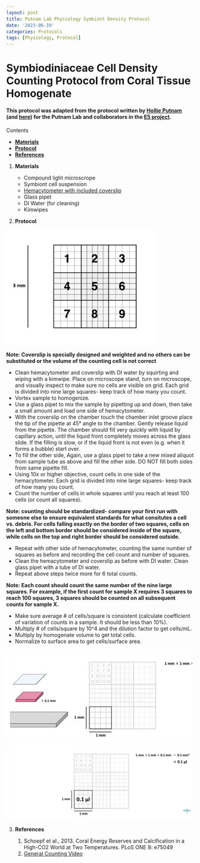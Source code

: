 ```yaml
---
layout: post
title: Putnam Lab Physiology Symbiont Density Protocol
date: '2023-06-19'
categories: Protocols
tags: [Physiology, Protocol]
---
```


# Symbiodiniaceae Cell Density Counting Protocol from Coral Tissue Homogenate

#### This protocol was adapted from the protocol written by [Hollie Putnam](https://github.com/urol-e5/protocols/blob/master/2020-01-07-Cell_Density-Protocol.md) (and [here](https://github.com/Putnam-Lab/Lab_Management/blob/master/Lab_Resources/Physiology_Protocols/Cell_Density-Protocol.md)) for the Putnam Lab and collaborators in the [E5 project](https://e5coral.org/).

Contents  
- [**Materials**](#Materials)    
- [**Protocol**](#Protocol)  
- [**References**](#References)  
 
1. <a name="Materials"></a> **Materials**
    -  Compound light microscrope
    -  Symbiont cell suspension
    - [Hemacytometer with included coverslip](https://www.daigger.com/hemacytometers-with-cover-glass?q=EF16034F&gclid=Cj0KCQiAwJWdBhCYARIsAJc4idDEQu9nr_keJ5qXj8kIBKcP5V8v8faQvGJBsRivGAae1m-b9DiVL0gaAjMvEALw_wcB)
    -  Glass pipet
    -  DI Water (for cleaning)
    -  Kimwipes

2. <a name="Protocol"></a> **Protocol**

<img src="https://github.com/zdellaert/ZD_Putnam_Lab_Notebook/blob/master/images/protocols/hema1.png?raw=true" width="400" />   

**Note: Coverslip is specially designed and weighted and no others can be substituted or the volume of the counting cell is not correct**   

- Clean hemacytometer and coverslip with DI water by squirting and wiping with a kimwipe. Place on microscope stand, turn on microscope, and visually inspect to make sure no cells are visible on grid. Each grid is divided into nine large squares- keep track of how many you count.
- Vortex sample to homogenize.   
- Use a glass pipet to mix the sample by pipetting up and down, then take a small amount and load one side of hemacytometer.
- With the coverslip on the chamber touch the chamber inlet groove place the tip of the pipette at 45° angle to the chamber. Gently release liquid from the pipette. The chamber should fill very quickly with liquid by capillary action, until the liquid front completely moves across the glass slide.  If the filling is slow, or if the liquid front is not even (e.g. when it forms a bubble) start over. 
- To fill the other side, Again, use a glass pipet to take a new mixed aliquot from sample tube as above and fill the other side. DO NOT fill both sides from same pipette fill.
- Using 10x or higher objective, count cells in one side of the hemacytometer. Each grid is divided into nine large squares- keep track of how many you count.
- Count the number of cells in whole squares until you reach at least 100 cells (or count all squares). 
	
**Note: counting should be standardized- compare your first run with someone else to ensure equivalent standards for what consitutes a cell vs. debris. For cells falling exactly on the border of two squares, cells on the left and bottom border should be considered inside of the square, while cells on the top and right border should be considered outside.**

- Repeat with other side of hemacytometer, counting the same number of squares as before and recording the cell count and number of squares.  
- Clean the hemacytometer and coverslip as before with DI water. Clean glass pipet with a tube of DI water.  
- Repeat above steps twice more for 6 total counts.   
   
**Note: Each count should count the same number of the nine large squares. For example, if the first count for sample X requires 3 squares to reach 100 squares, 3 squares should be counted on all subsequent counts for sample X.**

- Make sure average # of cells/square is consistent (calculate coefficient of variation of counts in a sample. It should be less than 10%).  
- Multiply # of cells/square by 10^4 and the dilution factor to get cells/mL.   
- Multiply by homogenate volume to get total cells.  
- Normalize to surface area to get cells/surface area.  

<img src="https://github.com/zdellaert/ZD_Putnam_Lab_Notebook/blob/master/images/protocols/hema4.png?raw=true"  width="500" />   

<img src="https://github.com/zdellaert/ZD_Putnam_Lab_Notebook/blob/master/images/protocols/hema5.png?raw=true"  width="600" />   


3. <a name="References"></a> **References**

    1.  Schoepf et al., 2013. Coral Energy Reserves and Calcification in a High-CO2 World at Two Temperatures. PLoS ONE 8:
    	e75049
    2. [General Counting Video](https://www.youtube.com/watch?v=rR1ov4VEJXQ)
